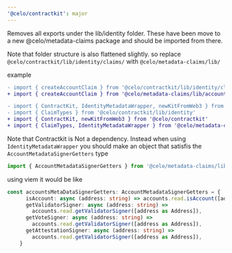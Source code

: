 ```yaml
---
'@celo/contractkit': major
---
```


Removes all exports under the lib/identity folder. These have been move to a new @celo/metadata-claims package and should be imported from there. 

Note that folder structure is also flattened slightly. so replace `@celo/contractkit/lib/identity/claims/` with `@celo/metadata-claims/lib/`

example

```diff
- import { createAccountClaim } from '@celo/contractkit/lib/identity/claims/account'
+ import { createAccountClaim } from '@celo/metadata-claims/lib/account'
```

```diff
- import { ContractKit, IdentityMetadataWrapper, newKitFromWeb3 } from '@celo/contractkit'
- import { ClaimTypes } from '@celo/contractkit/lib/identity'
+ import { ContractKit, newKitFromWeb3 } from '@celo/contractkit'
+ import { ClaimTypes, IdentityMetadataWrapper } from '@celo/metadata-claims'

```

Note that Contractkit is Not a dependency. Instead when using `IdentityMetadataWrapper`  you should make an object that satisfis the `AccountMetadataSignerGetters` type  

```typescript
import { AccountMetadataSignerGetters } from '@celo/metadata-claims/lib/types';

```
using viem it would be like 

```typescript
const accountsMetaDataSignerGetters: AccountMetadataSignerGetters = {
      isAccount: async (address: string) => accounts.read.isAccount([address as Address]),
      getValidatorSigner: async (address: string) =>
        accounts.read.getValidatorSigner([address as Address]),
      getVoteSigner: async (address: string) =>
        accounts.read.getValidatorSigner([address as Address]),
      getAttestationSigner: async (address: string) =>
        accounts.read.getValidatorSigner([address as Address]),
    }
```
